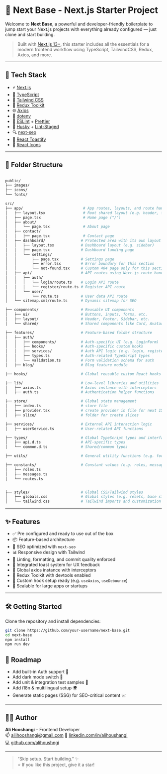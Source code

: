 # 🚀 Next Base - Next.js Starter Project

Welcome to **Next Base**, a powerful and developer-friendly boilerplate to jump start your Next.js projects with everything already configured — just clone and start building.

> Built with [Next.js 13+](https://nextjs.org/), this starter includes all the essentials for a modern frontend workflow using TypeScript, TailwindCSS, Redux, Axios, and more.

---

## 🧰 Tech Stack

- ⚡ [Next.js](https://nextjs.org/)
- 🔷 [TypeScript](https://www.typescriptlang.org/)
- 🌈 [Tailwind CSS](https://tailwindcss.com/)
- 🧠 [Redux Toolkit](https://redux-toolkit.js.org/)
- 🌐 [Axios](https://axios-http.com/)
- 📄 [dotenv](https://www.npmjs.com/package/dotenv)
- 🔧 [ESLint](https://eslint.org/) + [Prettier](https://prettier.io/)
- 🐶 [Husky](https://typicode.github.io/husky) + [Lint-Staged](https://github.com/okonet/lint-staged)
- 🔍 [next-seo](https://github.com/garmeeh/next-seo)
- 🧃 [React Toastify](https://fkhadra.github.io/react-toastify/)
- 🎨 [React Icons](https://react-icons.github.io/react-icons/)

---

## 📁 Folder Structure

```bash

public/
├── images/
├── icons/
└── fonts/

src/
├── app/                           # App routes, layouts, and route handlers (App Router)
│   ├── layout.tsx                 # Root shared layout (e.g. header, footer, theme)
│   ├── page.tsx                   # Home page ("/")
│   ├── about/
│   │   └── page.tsx               # About page
│   ├── contact/
│   │   ├── page.tsx               # Contact page
│   ├── dashboard/                # Protected area with its own layout
│   │   ├── layout.tsx            # Dashboard layout (e.g. sidebar)
│   │   ├── page.tsx              # Dashboard landing page
│   │   └── settings/
│   │       ├── page.tsx          # Settings page
│   │       ├── error.tsx         # Error boundary for this section
│   │       └── not-found.tsx     # Custom 404 page only for this section
│   ├── api/                      # API routes using Next.js route handlers
│   │   ├── auth/
│   │   │   └── login/route.ts    # Login API route
│   │   │   └── register/route.ts # Register API route
│   │   └── user/
│   │       └── route.ts          # User data API route
│   └── sitemap.xml/route.ts      # Dynamic sitemap for SEO

├── components/                   # Reusable UI components
│   ├── ui/                       # Buttons, inputs, forms, etc.
│   ├── layout/                   # Header, Footer, Sidebar, etc.
│   └── shared/                   # Shared components like Card, Avatar, Badge

├── features/                     # Feature-based folder structure
│   ├── auth/
│   │   ├── components/           # Auth-specific UI (e.g. LoginForm)
│   │   ├── hooks/                # Auth-specific custom hooks
│   │   ├── services/             # Auth API logic (e.g. login, register)
│   │   ├── types.ts              # Auth-related TypeScript types
│   │   └── validation.ts         # Form validation schema for auth
│   ├── blog/                     # Blog feature module

├── hooks/                        # Global reusable custom React hooks

├── lib/                          # Low-level libraries and utilities
│   ├── axios.ts                  # Axios instance with interceptors
│   ├── auth.ts                   # Authentication helper functions

├── store/                        # Global state management
│   ├── index.ts                  # store file
│   ├── provider.tsx              # create provider in file for next 15 "use client"
│   ├── slice/                    # folder for create slices

├── services/                     # External API interaction logic
│   ├── userService.ts            # User-related API functions

├── types/                        # Global TypeScript types and interfaces
│   ├── api.d.ts                  # API-specific types
│   └── common.d.ts               # Shared/common types

├── utils/                        # General utility functions (e.g. formatPhone, validateEmail)

├── constants/                    # Constant values (e.g. roles, messages, routes)
│   ├── roles.ts
│   ├── messages.ts
│   └── routes.ts


├── styles/                       # Global CSS/Tailwind styles
│   ├── globals.css               # Global styles (e.g. resets, base styles)
│   └── tailwind.css              # Tailwind imports and customization
```

---

## ✨ Features

- ✅ Pre configured and ready to use out of the box
- 📦 Feature-based architecture
- 🎯 SEO optimized with `next-seo`
- 📊 Responsive design with Tailwind
- 🧼 Linting, formatting, and commit quality enforced
- 🧃 Integrated toast system for UX feedback
- 🔌 Global axios instance with interceptors
- 🔁 Redux Toolkit with devtools enabled
- 🧠 Custom hook setup ready (e.g. `useAxios`, `useDebounce`)
- 🧱 Scalable for large apps or startups

---

## 🛠 Getting Started

Clone the repository and install dependencies:

```bash
git clone https://github.com/your-username/next-base.git
cd next-base
npm install
npm run dev

```

## 🔭 Roadmap

- Add built-in Auth support 🔐
- Add dark mode switch 🌙
- Add unit & integration test samples 🧪
- Add i18n & multilingual setup 🌍
- Generate static pages (SSG) for SEO-critical content 📈

---

## 👨‍💻 Author

**Ali Hooshangi** – Frontend Developer  
📫 [aliihooshangi@gmail.com](mailto:aliihooshangi@gmail.com)
🔗 [linkedin.com/in/alihoushangi](https://linkedin.com/in/alihoushangi)  
💻 [github.com/alihoushngi](https://github.com/alihoushngi)

---

> “Skip setup. Start building.” ✨  
> ⭐ If you like this project, give it a star!
